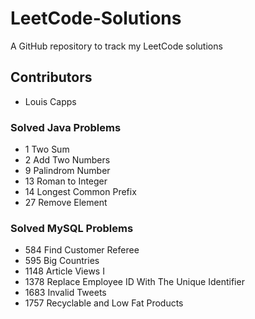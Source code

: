 # LeetCode-Solutions
A GitHub repository to track my LeetCode solutions
## Contributors
* Louis Capps

### Solved Java Problems
* 1 Two Sum
* 2 Add Two Numbers
* 9 Palindrom Number
* 13 Roman to Integer
* 14 Longest Common Prefix
* 27 Remove Element

### Solved MySQL Problems
* 584 Find Customer Referee
* 595 Big Countries
* 1148 Article Views I
* 1378 Replace Employee ID With The Unique Identifier
* 1683 Invalid Tweets
* 1757 Recyclable and Low Fat Products